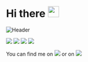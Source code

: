 # Hi there <img src="https://raw.githubusercontent.com/MartinHeinz/MartinHeinz/master/wave.gif" width="30px">
![Header](https://user-images.githubusercontent.com/10655078/89109667-a07c6800-d419-11ea-9b6c-ad1b12b27e02.gif "Header")


![](https://img.shields.io/badge/.NET-informational?style=flat&logo=visual-studio&logoColor=white&color=5c2d91)
![](https://img.shields.io/badge/DevOps-informational?style=flat&logo=azure-devops&logoColor=white&color=0078d7)
![](https://img.shields.io/badge/Azure-informational?style=flat&logo=microsoft-azure&logoColor=white&color=0089d6)
![](https://img.shields.io/badge/Git-informational?style=flat&logo=git&logoColor=white&color=f05032)

You can find me on ![](https://img.shields.io/badge/Thaise-informational?style=flat&logo=twitter&logoColor=white&color=1da1f2) or on ![](https://img.shields.io/badge/Thaise-informational?style=flat&logo=linkedin&logoColor=white&color=0077b5)

<!-- Icons -->

[1.2]: https://user-images.githubusercontent.com/10655078/89109907-c4d94400-d41b-11ea-94a9-42896bacd09b.png
[2.2]: https://user-images.githubusercontent.com/10655078/89109893-a115fe00-d41b-11ea-8a31-f4a8b66816e4.png

[1]: https://twitter.com/mdsthaise
[2]: https://www.linkedin.com/in/thaisemedeiros/
